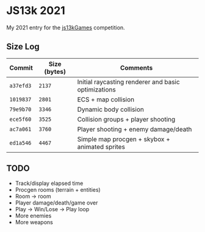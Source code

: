 # JS13k 2021

My 2021 entry for the [js13kGames](https://js13kgames.com) competition.

## Size Log

| Commit    | Size (bytes) | Comments                                            |
| --------- | ------------ | --------------------------------------------------- |
| `a37efd3` | `2137`       | Initial raycasting renderer and basic optimizations |
| `1019837` | `2801`       | ECS + map collision                                 |
| `79e9b70` | `3346`       | Dynamic body collision                              |
| `ece5f60` | `3525`       | Collision groups + player shooting                  |
| `ac7a061` | `3760`       | Player shooting + enemy damage/death                |
| `ed1a546` | `4467`       | Simple map procgen + skybox + animated sprites      |

## TODO

- Track/display elapsed time
- Procgen rooms (terrain + entities)
- Room -> room
- Player damage/death/game over
- Play -> Win/Lose -> Play loop
- More enemies
- More weapons
